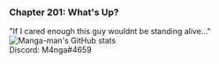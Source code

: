 ### Chapter 201: What's Up?
"If I cared enough this guy wouldnt be standing alive..." <br>
![Manga-man's GitHub stats](https://github-readme-stats.vercel.app/api?username=Manga-Man&show_icons=true&theme=github_dark) <br>
Discord: M4nga#4659



<!---
Manga-Man/Manga-Man is a ✨ special ✨ repository because its `README.md` (this file) appears on your GitHub profile.
You can click the Preview link to take a look at your changes.
--->
